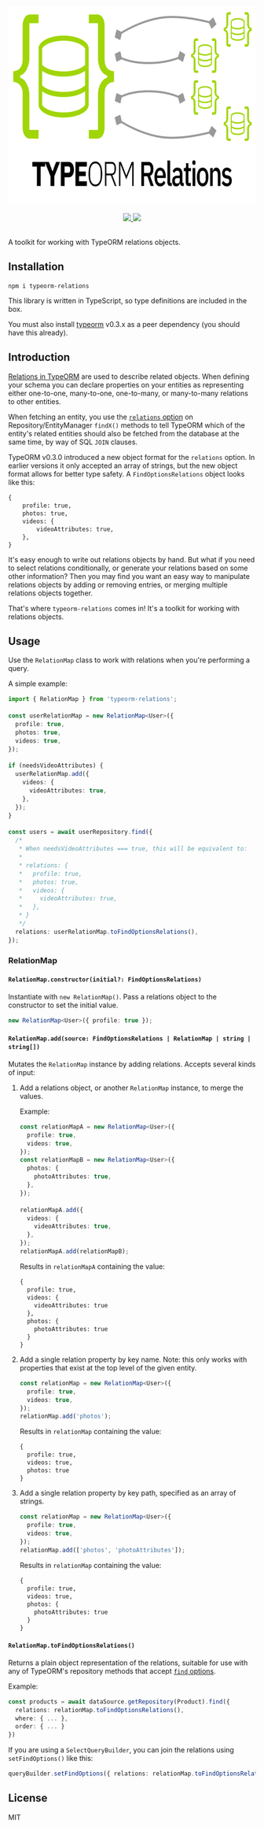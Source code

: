 <div align="center">
  <img src="https://github.com/equalogic/typeorm-relations/raw/master/resources/logo@720w.png" width="720" height="400">
  <br>
  <br>
  <a href="https://npmjs.com/package/typeorm-relations">
    <img src="https://img.shields.io/npm/v/typeorm-relations">
  </a>
  <a href="https://npmjs.com/package/typeorm-relations">
    <img src="https://img.shields.io/npm/dy/typeorm-relations">
  </a>
  <br>
  <br>
</div>

A toolkit for working with TypeORM relations objects.

## Installation

```
npm i typeorm-relations
```

This library is written in TypeScript, so type definitions are included in the box.

You must also install [typeorm](https://typeorm.io/) v0.3.x as a peer dependency (you should have this already).

## Introduction

[Relations in TypeORM](https://typeorm.io/relations) are used to describe related objects. When defining your schema
you can declare properties on your entities as representing either one-to-one, many-to-one, one-to-many, or many-to-many
relations to other entities.

When fetching an entity, you use the [`relations` option](https://typeorm.io/find-options) on Repository/EntityManager
`findX()` methods to tell TypeORM which of the entity's related entities should also be fetched from the database at the
same time, by way of SQL `JOIN` clauses.

TypeORM v0.3.0 introduced a new object format for the `relations` option. In earlier versions it only accepted an array
of strings, but the new object format allows for better type safety. A `FindOptionsRelations` object looks like this:

```
{
    profile: true,
    photos: true,
    videos: {
        videoAttributes: true,
    },
}
```

It's easy enough to write out relations objects by hand. But what if you need to select relations conditionally, or
generate your relations based on some other information? Then you may find you want an easy way to manipulate relations
objects by adding or removing entries, or merging multiple relations objects together.

That's where `typeorm-relations` comes in! It's a toolkit for working with relations objects.

## Usage

Use the `RelationMap` class to work with relations when you're performing a query.

A simple example:

```ts
import { RelationMap } from 'typeorm-relations';

const userRelationMap = new RelationMap<User>({
  profile: true,
  photos: true,
  videos: true,
});

if (needsVideoAttributes) {
  userRelationMap.add({
    videos: {
      videoAttributes: true,
    },
  });
}

const users = await userRepository.find({
  /*
   * When needsVideoAttributes === true, this will be equivalent to:
   *
   * relations: {
   *   profile: true,
   *   photos: true,
   *   videos: {
   *     videoAttributes: true,
   *   },
   * }
   */
  relations: userRelationMap.toFindOptionsRelations(),
});
```

### RelationMap

#### `RelationMap.constructor(initial?: FindOptionsRelations)`

Instantiate with `new RelationMap()`. Pass a relations object to the constructor to set the initial value.

```ts
new RelationMap<User>({ profile: true });
```

#### `RelationMap.add(source: FindOptionsRelations | RelationMap | string | string[])`

Mutates the `RelationMap` instance by adding relations. Accepts several kinds of input:

1.  Add a relations object, or another `RelationMap` instance, to merge the values.

    Example:

    ```ts
    const relationMapA = new RelationMap<User>({
      profile: true,
      videos: true,
    });
    const relationMapB = new RelationMap<User>({
      photos: {
        photoAttributes: true,
      },
    });

    relationMapA.add({
      videos: {
        videoAttributes: true,
      },
    });
    relationMapA.add(relationMapB);
    ```

    Results in `relationMapA` containing the value:

    ```
    {
      profile: true,
      videos: {
        videoAttributes: true
      },
      photos: {
        photoAttributes: true
      }
    }
    ```

2.  Add a single relation property by key name. Note: this only works with properties that exist at the top level of the
    given entity.

    ```ts
    const relationMap = new RelationMap<User>({
      profile: true,
      videos: true,
    });
    relationMap.add('photos');
    ```

    Results in `relationMap` containing the value:

    ```
    {
      profile: true,
      videos: true,
      photos: true
    }
    ```

3.  Add a single relation property by key path, specified as an array of strings.

    ```ts
    const relationMap = new RelationMap<User>({
      profile: true,
      videos: true,
    });
    relationMap.add(['photos', 'photoAttributes']);
    ```

    Results in `relationMap` containing the value:

    ```
    {
      profile: true,
      videos: true,
      photos: {
        photoAttributes: true
      }
    }
    ```

#### `RelationMap.toFindOptionsRelations()`

Returns a plain object representation of the relations, suitable for use with any of TypeORM's repository methods that
accept [`find` options](https://typeorm.io/find-options).

Example:

```ts
const products = await dataSource.getRepository(Product).find({
  relations: relationMap.toFindOptionsRelations(),
  where: { ... },
  order: { ... }
})
```

If you are using a `SelectQueryBuilder`, you can join the relations using `setFindOptions()` like this:

```ts
queryBuilder.setFindOptions({ relations: relationMap.toFindOptionsRelations() });
```

## License

MIT
